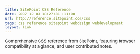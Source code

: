```yaml
---
title: SitePoint CSS Reference
date: 2007-12-03 18:27:31 +11:00
url: http://reference.sitepoint.com/css
tags: css reference sitepoint webdesign webdevelopment
layout: link
---
```

Comprehensive CSS reference from SitePoint, featuring browser compatibility at a glance, and user contributed notes.
